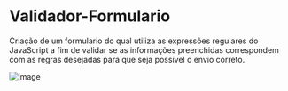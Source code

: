 # Validador-Formulario
Criação de um formulario do qual utiliza as expressões regulares do JavaScript a fim de validar se as informações preenchidas correspondem com as regras desejadas para que seja possível  o envio correto.  

![image](https://user-images.githubusercontent.com/90053879/155889422-25bed7c0-2e76-4477-904d-bab202eeb073.png)
